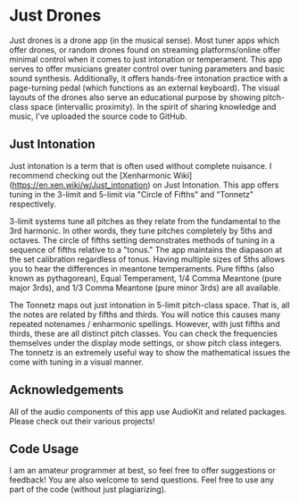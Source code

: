 #  Just Drones

Just drones is a drone app (in the musical sense). Most tuner apps which offer drones, or random drones found on 
streaming platforms/online offer minimal control when it comes to just intonation or temperament. This app serves to
offer musicians greater control over tuning parameters and basic sound synthesis. Additionally, it offers hands-free 
intonation practice with a page-turning pedal (which functions as an external keyboard). The visual layouts of the drones 
also serve an educational purpose by showing pitch-class space (intervallic proximity). In the spirit of sharing knowledge 
and music, I've uploaded the source code to GitHub.

## Just Intonation

Just intonation is a term that is often used without complete nuisance. I recommend checking out the
 [Xenharmonic Wiki] (https://en.xen.wiki/w/Just_intonation) on Just Intonation. 
 This app offers tuning in the 3-limit and 5-limit via "Circle of Fifths" and "Tonnetz" respectively.

3-limit systems tune all pitches as they relate from the fundamental to the 3rd harmonic. In other words, they tune
pitches completely by 5ths and octaves. The circle of fifths setting demonstrates methods of tuning in a sequence of 
fifths relative to a "tonus." The app maintains the diapason at the set calibration regardless of tonus. Having multiple 
sizes of 5ths allows you to hear the differences in meantone temperaments. Pure fifths (also known as pythagorean), Equal 
Temperament, 1/4 Comma Meantone (pure major 3rds), and 1/3 Comma Meantone (pure minor 3rds) are all available.

The Tonnetz maps out just intonation in 5-limit pitch-class space. That is, all the notes are related by fifths and thirds.
You will notice this causes many repeated notenames / enharmonic spellings. However, with just fifths and thirds, these are
all distinct pitch classes. You can check the frequencies themselves under the display mode settings, or show 
pitch class integers. The tonnetz is an extremely useful way to show the mathematical issues the come with tuning in a 
visual manner.

## Acknowledgements

All of the audio components of this app use AudioKit and related packages. Please check out their various projects!

## Code Usage

I am an amateur programmer at best, so feel free to offer suggestions or feedback! You are also welcome to send questions.
Feel free to use any part of the code (without just plagiarizing).
